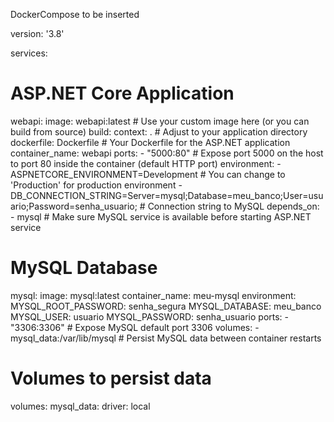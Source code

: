 DockerCompose to be inserted

version: '3.8'

services:
  # ASP.NET Core Application
  webapi:
    image: webapi:latest  # Use your custom image here (or you can build from source)
    build: 
      context: .  # Adjust to your application directory
      dockerfile: Dockerfile  # Your Dockerfile for the ASP.NET application
    container_name: webapi
    ports:
      - "5000:80"  # Expose port 5000 on the host to port 80 inside the container (default HTTP port)
    environment:
      - ASPNETCORE_ENVIRONMENT=Development  # You can change to 'Production' for production environment
      - DB_CONNECTION_STRING=Server=mysql;Database=meu_banco;User=usuario;Password=senha_usuario;  # Connection string to MySQL
    depends_on:
      - mysql  # Make sure MySQL service is available before starting ASP.NET service

  # MySQL Database
  mysql:
    image: mysql:latest
    container_name: meu-mysql
    environment:
      MYSQL_ROOT_PASSWORD: senha_segura
      MYSQL_DATABASE: meu_banco
      MYSQL_USER: usuario
      MYSQL_PASSWORD: senha_usuario
    ports:
      - "3306:3306"  # Expose MySQL default port 3306
    volumes:
      - mysql_data:/var/lib/mysql  # Persist MySQL data between container restarts

# Volumes to persist data
volumes:
  mysql_data:
    driver: local

